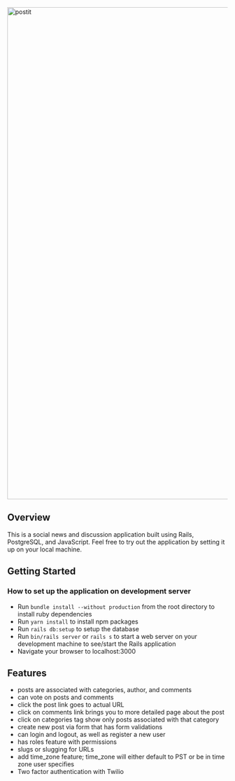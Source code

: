 <img width="1125" alt="postit" src="https://user-images.githubusercontent.com/13613724/61484631-27b48600-a954-11e9-82fb-fbf4e5c24442.png">

## Overview
This is a social news and discussion application built using Rails, PostgreSQL,
and JavaScript. Feel free to try out the application by setting it up on your
local machine.

## Getting Started

### How to set up the application on development server
- Run `bundle install --without production` from the root directory to install
  ruby dependencies
- Run `yarn install` to install npm packages
- Run `rails db:setup` to setup the database
- Run `bin/rails server` or `rails s` to start a web server on your development
  machine to see/start the Rails application
- Navigate your browser to localhost:3000

## Features

* posts are associated with categories, author, and comments
* can vote on posts and comments
* click the post link goes to actual URL
* click on comments link brings you to more detailed page about the post
* click on categories tag show only posts associated with that category
* create new post via form that has form validations
* can login and logout, as well as register a new user
* has roles feature with permissions
* slugs or slugging for URLs
* add time_zone feature; time_zone will either default to PST or be in time zone
  user specifies
* Two factor authentication with Twilio
